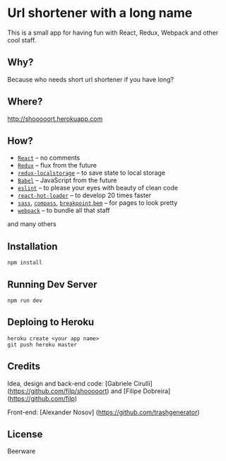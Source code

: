 # Url shortener with a long name
This is a small app for having fun with React, Redux, Webpack and other cool staff.

## Why?
Because who needs short url shortener if you have long?

## Where?
http://shooooort.herokuapp.com

## How?
 * [`React`](http://facebook.github.io/react/) – no comments
 * [`Redux`](https://github.com/rackt/redux) – flux from the future
 * [`redux-localstorage`](https://github.com/elgerlambert/redux-localstorage) – to save state to local storage
 * [`Babel`](https://github.com/babel/babel) – JavaScript from the future
 * [`eslint`](https://github.com/eslint/eslint) – to please your eyes with beauty of clean code
 * [`react-hot-loader`](https://github.com/gaearon/react-hot-loader) – to develop 20 times faster
 * [`sass`](https://github.com/sass/sass), [`compass`](https://github.com/Compass/compass), [`breakpoint`](https://github.com/at-import/),[`bem`](https://en.bem.info/) – for pages to look pretty
 * [`webpack`](https://github.com/webpack/webpack) – to bundle all that staff
 
and many others

## Installation
```
npm install
```

## Running Dev Server
```
npm run dev
```
## Deploing to Heroku
```
heroku create <your app name>
git push heroku master
```

## Credits
Idea, design and back-end code: [Gabriele Cirulli] (https://github.com/filp/shooooort) and [Filipe Dobreira] (https://github.com/filp)

Front-end: [Alexander Nosov] (https://github.com/trashgenerator)

## License
Beerware
